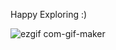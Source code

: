 Happy Exploring :)


![ezgif com-gif-maker](https://user-images.githubusercontent.com/52918207/115262417-2714d900-a152-11eb-812f-6131c454e612.gif)

<!--
<img src="https://user-images.githubusercontent.com/52918207/115262417-2714d900-a152-11eb-812f-6131c454e612.gif" width="1000" height="700" />
-->
